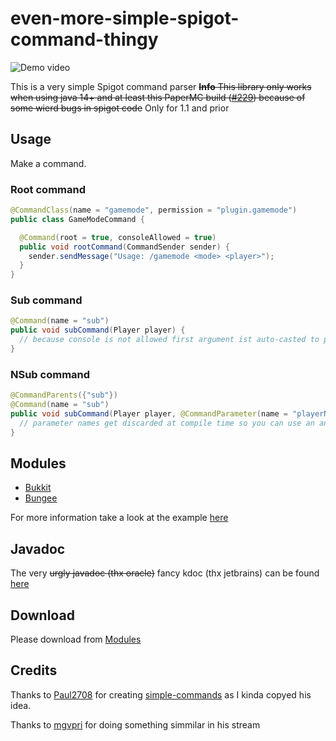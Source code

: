 # even-more-simple-spigot-command-thingy

![Demo video](https://rice.by.devs-from.asia/OrNX5gv9jh.gif)

This is a very simple Spigot command parser
~~**Info** This library only works when using java 14+ and at least this PaperMC build ([#229](https://papermc.io/api/v1/paper/1.15.2/229/download)) because of some wierd bugs in spigot code~~ Only for 1.1 and prior

## Usage
Make a command.

### Root command
```java
@CommandClass(name = "gamemode", permission = "plugin.gamemode")
public class GameModeCommand {

  @Command(root = true, consoleAllowed = true)
  public void rootCommand(CommandSender sender) {
    sender.sendMessage("Usage: /gamemode <mode> <player>");
  }
}
```

### Sub command

```java
@Command(name = "sub")
public void subCommand(Player player) {
  // because console is not allowed first argument ist auto-casted to player
}
```

### NSub command
```java
@CommandParents({"sub"})
@Command(name = "sub")
public void subCommand(Player player, @CommandParameter(name = "playerName") String playerName) {
  // parameter names get discarded at compile time so you can use an annotations
}
```

## Modules
- [Bukkit](https://github.com/DRSchlaubi/kaesk/tree/master/bukkit)
- [Bungee](https://github.com/DRSchlaubi/kaesk/tree/master/bukkit)


For more information take a look at the example [here](https://github.com/DRSchlaubi/kaesk/tree/master/example)

## Javadoc
The very ~~urgly javadoc (thx oracle)~~ fancy kdoc (thx jetbrains) can be found [here](https://p.mik.wtf/kaesk)

## Download
 Please download from [Modules](#modules)

## Credits
Thanks to [Paul2708](https://github.com/Paul2708) for creating [simple-commands](https://github.com/Paul2708/simple-commands) as I kinda copyed his idea.

Thanks to [mgvpri](https://twitch.tv) for doing something simmilar in his stream
